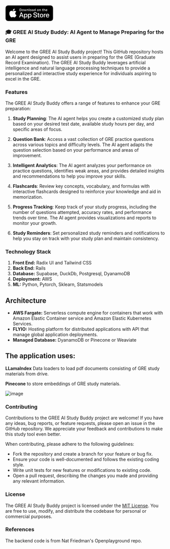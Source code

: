 <div class="row" style="display: flex; justify-content: space-between; align-items: center;>
  <img width=30% src="logo/logo_transparent.png" alt="Logo"/> 
  <img width=30% src="design/IOS/Download_on_the_App_Store.svg" alt="Second image" style="order: 2;"/> 

</div>

### 🎓 **GREE AI Study Buddy:** AI Agent to Manage Preparing for the GRE

Welcome to the GREE AI Study Buddy project! This GitHub repository hosts an AI agent designed to assist users in preparing for the GRE (Graduate Record Examination). The GREE AI Study Buddy leverages artificial intelligence and natural language processing techniques to provide a personalized and interactive study experience for individuals aspiring to excel in the GRE.

### Features

The GREE AI Study Buddy offers a range of features to enhance your GRE preparation:

1. **Study Planning**: The AI agent helps you create a customized study plan based on your desired test date, available study hours per day, and specific areas of focus.

2. **Question Bank**: Access a vast collection of GRE practice questions across various topics and difficulty levels. The AI agent adapts the question selection based on your performance and areas of improvement.

3. **Intelligent Analytics**: The AI agent analyzes your performance on practice questions, identifies weak areas, and provides detailed insights and recommendations to help you improve your skills.

4. **Flashcards**: Review key concepts, vocabulary, and formulas with interactive flashcards designed to reinforce your knowledge and aid in memorization.

5. **Progress Tracking**: Keep track of your study progress, including the number of questions attempted, accuracy rates, and performance trends over time. The AI agent provides visualizations and reports to monitor your growth.

6. **Study Reminders**: Set personalized study reminders and notifications to help you stay on track with your study plan and maintain consistency.

### Technology Stack 

1. **Front End:**  Radix UI and Tailwind CSS
2. **Back End:** Rails 
3. **Database:** Supabase, DuckDb, Postgresql, DyanamoDB
4. **Deployment:** AWS 
5. **ML:** Python, Pytorch, Sklearn, Statsmodels


## Architecture 
 
* **AWS Fargate:** Serverless compute engine for containers that work with Amazon Elastic Container service and Amazon Elastic Kubernetes Services. 
* **FLYIO:** Hosting platform for distributed applications with API that manage global application deployments. 
* **Managed Database:** DyanamoDB or Pinecone or Weaviate


The application uses:
---------------------

**LLamaIndex** Data loaders to load pdf documents consisting of GRE study materials from drive. 

**Pinecone** to store embeddings of GRE study materials. 


![image](https://github.com/LNshuti/govgpt/assets/13305262/84a5db54-5385-4a23-9951-e916e6a25bc3)

### Contributing

Contributions to the GREE AI Study Buddy project are welcome! If you have any ideas, bug reports, or feature requests, please open an issue in the GitHub repository. We appreciate your feedback and contributions to make this study tool even better.

When contributing, please adhere to the following guidelines:

- Fork the repository and create a branch for your feature or bug fix.
- Ensure your code is well-documented and follows the existing coding style.
- Write unit tests for new features or modifications to existing code.
- Open a pull request, describing the changes you made and providing any relevant information.

### License

The GREE AI Study Buddy project is licensed under the [MIT License](LICENSE). You are free to use, modify, and distribute the codebase for personal or commercial purposes.

### References

The backend code is from Nat Friedman's Openplayground repo. 
